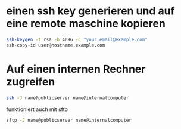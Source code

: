 # einen ssh key generieren und auf eine remote maschine kopieren

```bash
ssh-keygen -t rsa -b 4096 -C "your_email@example.com"
ssh-copy-id user@hostname.example.com
```

# Auf einen internen Rechner zugreifen

```bash
ssh -J name@publicserver name@internalcomputer
```

funktioniert auch mit sftp

```bash
sftp -J name@publicserver name@internalcomputer
```
